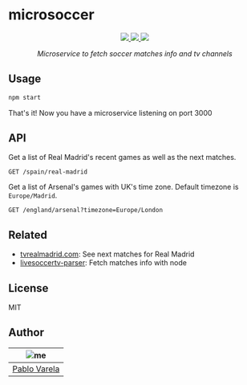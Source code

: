 # microsoccer

<p align="center">
  <a href="https://travis-ci.org/pablopunk/microsoccer"><img src="https://img.shields.io/travis/pablopunk/microsoccer.svg" /> </a>
  <a href="https://github.com/sindresorhus/xo"><img src="https://img.shields.io/badge/code_style-XO-5ed9c7.svg" /> </a>
  <a href="https://github.com/pablopunk/miny"><img src="https://img.shields.io/badge/made_with-miny-1eced8.svg" /> </a>
</p>

<p align="center">
  <i>Microservice to fetch soccer matches info and tv channels</i>
</p>

## Usage

```sh
npm start
```

That's it! Now you have a microservice listening on port 3000


## API

Get a list of Real Madrid's recent games as well as the next matches.

`GET /spain/real-madrid`

Get a list of Arsenal's games with UK's time zone. Default timezone is `Europe/Madrid`.

`GET /england/arsenal?timezone=Europe/London`


## Related

* [tvrealmadrid.com](https://github.com/pablopunk/tvrealmadrid.com): See next matches for Real Madrid
* [livesoccertv-parser](https://github.com/pablopunk/livesoccertv-parser): Fetch matches info with node

## License

MIT


## Author

| ![me](https://gravatar.com/avatar/fa50aeff0ddd6e63273a068b04353d9d?size=100)           |
| --------------------------------- |
| [Pablo Varela](https://pablo.life)   |


